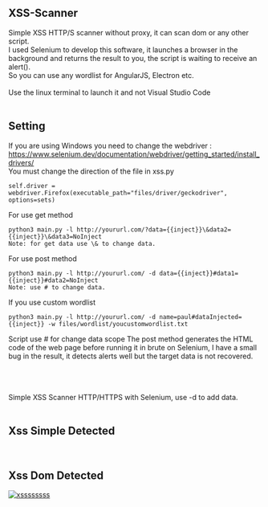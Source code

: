## XSS-Scanner
Simple XSS HTTP/S scanner without proxy, it can scan dom or any other script. <br>I used Selenium to develop this software, it launches a browser in the background and returns the result to you, the script is waiting to receive an alert(). <br>So you can use any wordlist for AngularJS, Electron etc.<br><br>Use the linux terminal to launch it and not Visual Studio Code<br>
<br>

## Setting
If you are using Windows you need to change the webdriver : <br>
https://www.selenium.dev/documentation/webdriver/getting_started/install_drivers/<br>
You must change the direction of the file in xss.py<br>
      
    self.driver = webdriver.Firefox(executable_path="files/driver/geckodriver", options=sets)
    
For use get method<br>
      
    python3 main.py -l http://yoururl.com/?data={{inject}}\&data2={{inject}}\&data3=NoInject
    Note: for get data use \& to change data.

For use post method

    python3 main.py -l http://yoururl.com/ -d data={{inject}}#data1={{inject}}#data2=NoInject
    Note: use # to change data.


If you use custom wordlist

    python3 main.py -l http://yoururl.com/ -d name=paul#dataInjected={{inject}} -w files/wordlist/youcustomwordlist.txt


Script use # for change data scope
The post method generates the HTML code of the web page before running it in brute on Selenium, 
I have a small bug in the result, it detects alerts well but the target data is not recovered.


<br>
<br><br>
Simple XSS Scanner HTTP/HTTPS with Selenium, use -d to add data.<br><br>

## Xss Simple Detected
<a href='https://postimg.cc/PPSTvjzg' target='_blank'><img src='https://i.postimg.cc/6pX3S67p/Capture-d-cran-2022-01-17-17-30-15.png' border='0' alt=''/></a><br><br>

## Xss Dom Detected
<a href='https://postimg.cc/wtq61jSY' target='_blank'><img src='https://i.postimg.cc/bvbdFGgr/xssssssss.png' border='0' alt='xssssssss'/></a>

<br>
